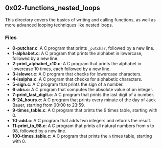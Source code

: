 ## 0x02-functions_nested_loops

This directory covers the basics of writing and calling functions, as well as more advanced looping techniques like nested loops.

### Files
- **0-putchar.c**: A C program that prints `_putchar`, followed by a new line.
- **1-alphabet.c**: A C program that prints the alphabet in lowercase, followed by a new line.
- **2-print_alphabet_x10.c**: A C program that prints the alphabet in lowercase 10 times, each followed by a new line.
- **3-islower.c**: A C program that checks for lowercase characters.
- **4-isalpha.c**: A C program that checks for alphabetic characters.
- **5-sign.c**: A C program that prints the sign of a number.
- **6-abs.c**: A C program that computes the absolute value of an integer.
- **7-print_last_digit.c**: A C program that prints the last digit of a number.
- **8-24_hours.c**: A C program that prints every minute of the day of Jack Bauer, starting from 00:00 to 23:59.
- **9-times_table.c**: A C program that prints the 9 times table, starting with 0.
- **10-add.c**: A C program that adds two integers and returns the result.
- **11-print_to_98.c**: A C program that prints all natural numbers from `n` to 98, followed by a new line.
- **100-times_table.c**: A C program that prints the `n` times table, starting with 0.
